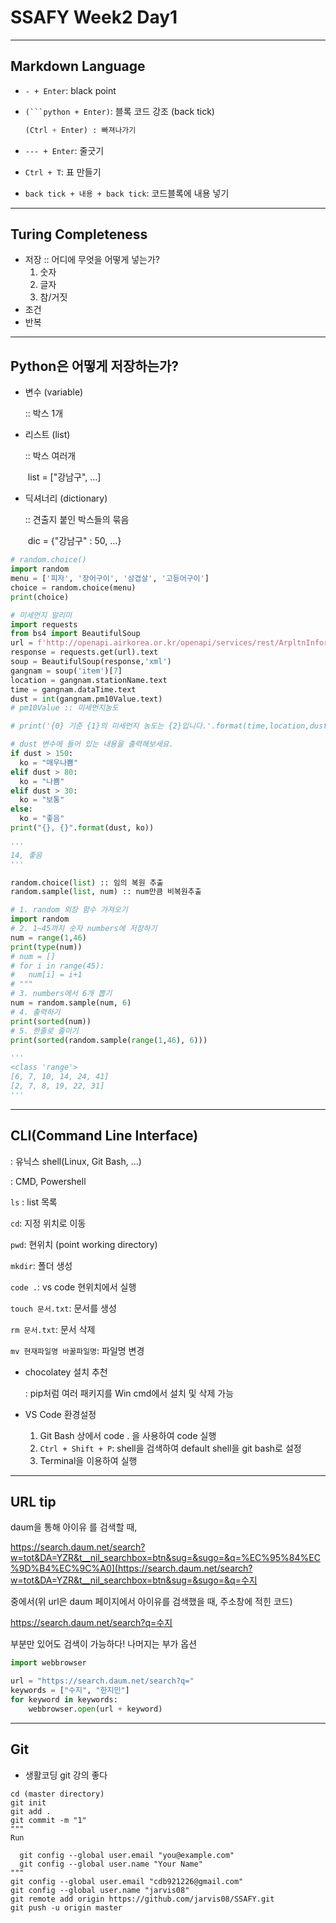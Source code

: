 # SSAFY Week2 Day1

---

## Markdown Language

- `- + Enter`: black point

- `(```python + Enter)`: 블록 코드 강조 (back tick)

  ```python
  (Ctrl + Enter) : 빠져나가기
  ```

- `--- + Enter`: 줄긋기

- `Ctrl + T`: 표 만들기
- `back tick + 내용 + back tick`: 코드블록에 내용 넣기

---

## Turing Completeness 

- 저장 :: 어디에 무엇을 어떻게 넣는가?
  1. 숫자
  2. 글자
  3. 참/거짓
- 조건
- 반복

---

## Python은 어떻게 저장하는가?

- 변수 (variable) 
  
  :: 박스 1개
  
- 리스트 (list)
  
  :: 박스 여러개

  ​	list = ["강남구", ...]
  
- 딕셔너리 (dictionary)
  
  :: 견출지 붙인 박스들의 묶음
  
  ​	dic = {"강남구" : 50, ...}

```python
# random.choice()
import random
menu = ['피자', '장어구이', '삼겹살', '고등어구이']
choice = random.choice(menu)
print(choice)
```

```python
# 미세먼지 알리미
import requests
from bs4 import BeautifulSoup
url = f'http://openapi.airkorea.or.kr/openapi/services/rest/ArpltnInforInqireSvc/getCtprvnRltmMesureDnsty?serviceKey={key}&numOfRows=10&pageSize=10&pageNo=3&startPage=3&sidoName=%EC%84%9C%EC%9A%B8&ver=1.6'
response = requests.get(url).text
soup = BeautifulSoup(response,'xml')
gangnam = soup('item')[7]
location = gangnam.stationName.text
time = gangnam.dataTime.text
dust = int(gangnam.pm10Value.text)
# pm10Value :: 미세먼지농도

# print('{0} 기준 {1}의 미세먼지 농도는 {2}입니다.'.format(time,location,dust))

# dust 변수에 들어 있는 내용을 출력해보세요.
if dust > 150:
  ko = "매우나쁨"
elif dust > 80:
  ko = "나쁨"
elif dust > 30:
  ko = "보통"
else:
  ko = "좋음"
print("{}, {}".format(dust, ko))

'''
14, 좋음
'''
```

```python
random.choice(list) :: 임의 복원 추출
random.sample(list, num) :: num만큼 비복원추출
```

```python
# 1. random 외장 함수 가져오기
import random
# 2. 1~45까지 숫자 numbers에 저장하기
num = range(1,46)
print(type(num))
# num = []
# for i in range(45):
#   num[i] = i+1
# """
# 3. numbers에서 6개 뽑기
num = random.sample(num, 6)
# 4. 출력하기
print(sorted(num))
# 5. 한줄로 줄이기
print(sorted(random.sample(range(1,46), 6)))

'''
<class 'range'>
[6, 7, 10, 14, 24, 41]
[2, 7, 8, 19, 22, 31]
'''
```

---

## CLI(Command Line Interface)

: 유닉스 shell(Linux, Git Bash, ...)

: CMD, Powershell

`ls` : list 목록

`cd`: 지정 위치로 이동

`pwd`: 현위치 (point working directory)

`mkdir`: 폴더 생성

`code .`: vs code 현위치에서 실행

`touch 문서.txt`: 문서를 생성

`rm 문서.txt`: 문서 삭제

`mv 현재파일명 바꿀파일명`: 파일명 변경

- chocolatey 설치 추천

  : pip처럼 여러 패키지를 Win cmd에서 설치 및 삭제 가능
  
- VS Code 환경설정

  1. Git Bash 상에서 code . 을 사용하여 code 실행
  2. `Ctrl + Shift + P`: shell을 검색하여 default shell을 git bash로 설정
  3. Terminal을 이용하여 실행

---

## URL tip

daum을 통해 아이유 를 검색할 때,

https://search.daum.net/search?w=tot&DA=YZR&t__nil_searchbox=btn&sug=&sugo=&q=%EC%95%84%EC%9D%B4%EC%9C%A0](https://search.daum.net/search?w=tot&DA=YZR&t__nil_searchbox=btn&sug=&sugo=&q=수지

중에서(위 url은 daum 페이지에서 아이유를 검색했을 때, 주소창에 적힌 코드)

https://search.daum.net/search?q=수지

부분만 있어도 검색이 가능하다! 나머지는 부가 옵션

```python
import webbrowser

url = "https://search.daum.net/search?q="
keywords = ["수지", "한지민"]
for keyword in keywords:
    webbrowser.open(url + keyword)
```

---

## Git

- 생활코딩 git 강의 좋다

```shell
cd (master directory)
git init
git add .
git commit -m "1"
"""
Run

  git config --global user.email "you@example.com"
  git config --global user.name "Your Name"
"""
git config --global user.email "cdb921226@gmail.com"
git config --global user.name "jarvis08"
git remote add origin https://github.com/jarvis08/SSAFY.git
git push -u origin master
```

